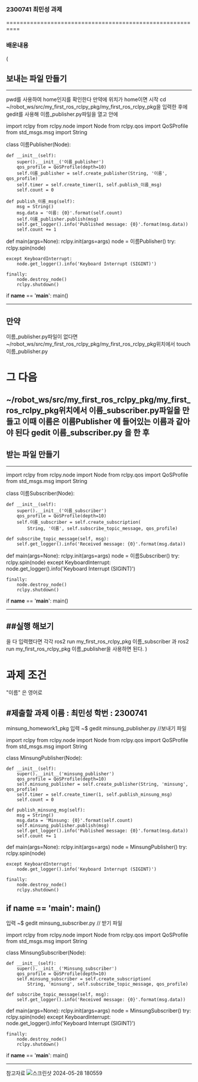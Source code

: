### 2300741 최민성 과제
==========================================================
### 배운내용
(
## 보내는 파일 만들기 
-----------------------------------------------------------------------------------------------------------------------------
pwd를 사용하여 home인지를 확인한다
만약에 위치가 home이면 시작
cd ~/robot_ws/src/my_first_ros_rclpy_pkg/my_first_ros_rclpy_pkg을 입력한 후에 
gedit를 사용해 이름_publisher.py파일을 열고 안에

import rclpy
from rclpy.node import Node
from rclpy.qos import QoSProfile
from std_msgs.msg import String


class 이름Publisher(Node):

    def __init__(self):
        super().__init__('이름_publisher')
        qos_profile = QoSProfile(depth=10)
        self.이름_publisher = self.create_publisher(String, '이름', qos_profile)
        self.timer = self.create_timer(1, self.publish_이름_msg)
        self.count = 0
        
    def publish_이름_msg(self):
        msg = String()
        msg.data = '이름: {0}'.format(self.count)
        self.이름_publisher.publish(msg)
        self.get_logger().info('Published message: {0}'.format(msg.data))
        self.count += 1
        
def main(args=None):
rclpy.init(args=args)
node = 이름Publisher()
    try:
        rclpy.spin(node)
        
    except KeyboardInterrupt:
        node.get_logger().info('Keyboard Interrupt (SIGINT)')
        
    finally:
        node.destroy_node()
        rclpy.shutdown()
        
if __name__ == '__main__':
    main()
    

-----------------------------------------------------------------------------------------------------------------------------
## 만약
이름_publisher.py파일이 없다면 ~/robot_ws/src/my_first_ros_rclpy_pkg/my_first_ros_rclpy_pkg위치에서 
touch 이름_publisher.py
# 그 다음 
~/robot_ws/src/my_first_ros_rclpy_pkg/my_first_ros_rclpy_pkg위치에서 이름_subscriber.py파일을 만들고 이때 
이름은 이름Publisher 에 들어있는 이름과 같아야 된다
gedit 이름_subscriber.py
을 한 후 
-----------------------------------------------------------------------------------------------------------------------------
## 받는 파일 만들기
-----------------------------------------------------------------------------------------------------------------------------
import rclpy
from rclpy.node import Node
from rclpy.qos import QoSProfile
from std_msgs.msg import String


class 이름Subscriber(Node):

    def __init__(self):
        super().__init__('이름_subscriber')
        qos_profile = QoSProfile(depth=10)
        self.이름_subscriber = self.create_subscription(
            String, '이름', self.subscribe_topic_message, qos_profile)
            
    def subscribe_topic_message(self, msg):
        self.get_logger().info('Received message: {0}'.format(msg.data))
        
def main(args=None):
    rclpy.init(args=args)
    node = 이름Subscriber()
    try:
        rclpy.spin(node)
    except KeyboardInterrupt:
        node.get_logger().info('Keyboard Interrupt (SIGINT)')
        
    finally:
        node.destroy_node()
        rclpy.shutdown()
        
if __name__ == '__main__':
    main()
    
-----------------------------------------------------------------------------------------------------------------------------
##실행 해보기
-----------------------------------------------------------------------------------------------------------------------------
을 다 입력했다면 각각
ros2 run my_first_ros_rclpy_pkg 이름_subscriber 과 ros2 run my_first_ros_rclpy_pkg 이름_publisher을 사용하면 된다.
)

# 과제 조건 
"이름" 은 영어로


#제출할 과제 이름 : 최민성 학번 : 2300741
-----------------------------------------------------------------------------------------------------------------------------
minsung_homework1_pkg
 입력 ~$ gedit minsung_publisher.py //보내기 파일

import rclpy
from rclpy.node import Node
from rclpy.qos import QoSProfile
from std_msgs.msg import String


class MinsungPublisher(Node):

    def __init__(self):
        super().__init__('minsung_publisher')
        qos_profile = QoSProfile(depth=10)
        self.minsung_publisher = self.create_publisher(String, 'minsung', qos_profile)
        self.timer = self.create_timer(1, self.publish_minsung_msg)
        self.count = 0
        
    def publish_minsung_msg(self):
        msg = String()
        msg.data = 'Minsung: {0}'.format(self.count)
        self.minsung_publisher.publish(msg)
        self.get_logger().info('Published message: {0}'.format(msg.data))
        self.count += 1
        
def main(args=None):
rclpy.init(args=args)
node = MinsungPublisher()
    try:
        rclpy.spin(node)
        
    except KeyboardInterrupt:
        node.get_logger().info('Keyboard Interrupt (SIGINT)')
        
    finally:
        node.destroy_node()
        rclpy.shutdown()
        
if __name__ == '__main__':
    main()
-----------------------------------------------------------------------------------------------------------------------------
 입력 ~$ gedit minsung_subscriber.py // 받기 파일


import rclpy
from rclpy.node import Node
from rclpy.qos import QoSProfile
from std_msgs.msg import String


class MinsungSubscriber(Node):

    def __init__(self):
        super().__init__('Minsung_subscriber')
        qos_profile = QoSProfile(depth=10)
        self.minsung_subscriber = self.create_subscription(
            String, 'minsung', self.subscribe_topic_message, qos_profile)
            
    def subscribe_topic_message(self, msg):
        self.get_logger().info('Received message: {0}'.format(msg.data))
        
def main(args=None):
    rclpy.init(args=args)
    node = MinsungSubscriber()
    try:
        rclpy.spin(node)
    except KeyboardInterrupt:
        node.get_logger().info('Keyboard Interrupt (SIGINT)')
        
    finally:
        node.destroy_node()
        rclpy.shutdown()
        
if __name__ == '__main__':
    main()
    
-----------------------------------------------------------------------------------------------------------------------------
참고자료 
![스크린샷 2024-05-28 180559](https://github.com/minsung0216/2300741_homework/assets/170500078/0a91cbeb-326d-4c4c-a36d-535b35ba4d5c)

